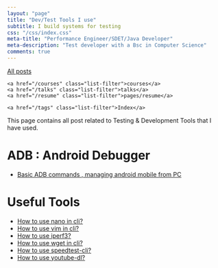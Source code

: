 ```yaml
---
layout: "page"
title: "Dev/Test Tools I use"
subtitle: I build systems for testing
css: "/css/index.css"
meta-title: "Performance Engineer/SDET/Java Developer"
meta-description: "Test developer with a Bsc in Computer Science"
comments: true
---
```

<div class="list-filters">
    <a href="/" class="list-filter filter-selected">All posts</a>

    <a href="/courses" class="list-filter">courses</a>
	<a href="/talks" class="list-filter">talks</a>
    <a href="/resume" class="list-filter">pages/resume</a>

    <a href="/tags" class="list-filter">Index</a>
</div>
This page contains all post related to Testing & Development Tools that I have used. 

# ADB : Android Debugger
- [Basic ADB commands , managing android mobile from PC](http://shantonusarker.blogspot.com/2012/10/adb-commandsbasic-managing-android.html)


# Useful Tools
- [How to use nano in cli?](https://sarkershantonu.github.io/2019/06/13/nano-basics/)
- [How to use vim in cli?](https://sarkershantonu.github.io/2019/01/16/vim-basics/)
- [How to use iperf3?](https://sarkershantonu.github.io/2018/04/16/iperf3-basics/)
- [How to use wget in cli?](https://sarkershantonu.github.io/2018/03/25/wget-basics/)
- [How to use speedtest-cli?](https://sarkershantonu.github.io/2018/02/21/speedtest-cli-basics/)
- [How to use youtube-dl?](https://sarkershantonu.github.io/2018/01/28/youtube-dl-basics/)